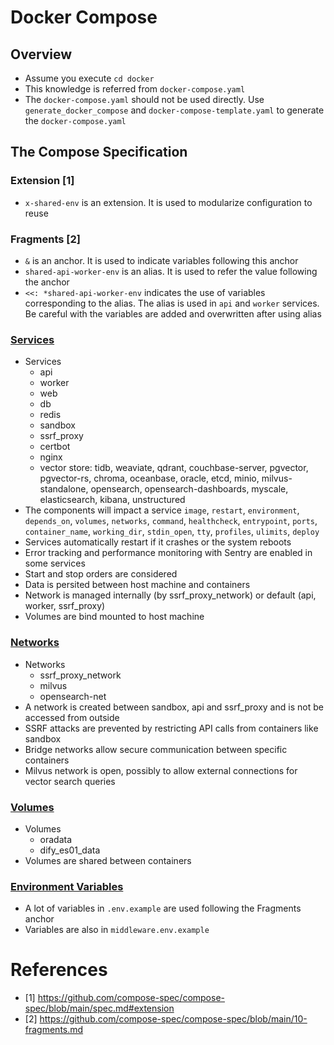 # Docker Compose
## Overview
- Assume you execute `cd docker`
- This knowledge is referred from `docker-compose.yaml`
- The `docker-compose.yaml` should not be used directly. 
Use `generate_docker_compose` and `docker-compose-template.yaml` to generate the `docker-compose.yaml`
## The Compose Specification
### Extension [1]
- `x-shared-env` is an extension. It is used to modularize configuration to reuse
### Fragments [2]
- `&` is an anchor. It is used to indicate variables following this anchor
- `shared-api-worker-env` is an alias. It is used to refer the value following the anchor
- `<<: *shared-api-worker-env` indicates the use of variables corresponding to the alias. The alias is used in `api` and `worker` services. Be careful with the variables are added and overwritten after using alias
### [Services](services.md)
- Services
    - api
    - worker
    - web
    - db
    - redis
    - sandbox
    - ssrf_proxy
    - certbot
    - nginx
    - vector store: tidb, weaviate, qdrant, couchbase-server, pgvector, pgvector-rs, chroma, oceanbase, oracle, etcd, minio, milvus-standalone, opensearch, opensearch-dashboards, myscale, elasticsearch, kibana, unstructured
- The components will impact a service `image`, `restart`, `environment`, `depends_on`, `volumes`, `networks`, `command`, `healthcheck`, `entrypoint`, `ports`, `container_name`, `working_dir`, `stdin_open`, `tty`, `profiles`, `ulimits`, `deploy`
- Services automatically restart if it crashes or the system reboots
- Error tracking and performance monitoring with Sentry are enabled in some services
- Start and stop orders are considered
- Data is persited between host machine and containers
- Network is managed internally (by ssrf_proxy_network) or default (api, worker, ssrf_proxy)
- Volumes are bind mounted to host machine
### [Networks](networks.md)
- Networks
    - ssrf_proxy_network
    - milvus
    - opensearch-net
- A network is created between sandbox, api and ssrf_proxy and is not be accessed from outside
- SSRF attacks are prevented by restricting API calls from containers like sandbox
- Bridge networks allow secure communication between specific containers
- Milvus network is open, possibly to allow external connections for vector search queries
### [Volumes](volumes.md)
- Volumes
    - oradata
    - dify_es01_data
- Volumes are shared between containers
### [Environment Variables](env_variables.md)
- A lot of variables in `.env.example` are used following the Fragments anchor
- Variables are also in `middleware.env.example`

# References
- [1] https://github.com/compose-spec/compose-spec/blob/main/spec.md#extension
- [2] https://github.com/compose-spec/compose-spec/blob/main/10-fragments.md